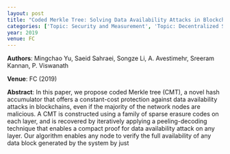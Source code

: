 ```yaml
---
layout: post
title: "Coded Merkle Tree: Solving Data Availability Attacks in Blockchains"
categories: ['Topic: Security and Measurement', 'Topic: Decentralized Systems', '2019', 'Venue: FC']
year: 2019
venue: FC
---
```

**Authors**: Mingchao Yu, Saeid Sahraei, Songze Li, A. Avestimehr, Sreeram Kannan, P. Viswanath

**Venue**: FC (2019)

**Abstract**: In this paper, we propose coded Merkle tree (CMT), a novel hash accumulator that offers a constant-cost protection against data availability attacks in blockchains, even if the majority of the network nodes are malicious. A CMT is constructed using a family of sparse erasure codes on each layer, and is recovered by iteratively applying a peeling-decoding technique that enables a compact proof for data availability attack on any layer. Our algorithm enables any node to verify the full availability of any data block generated by the system by just
